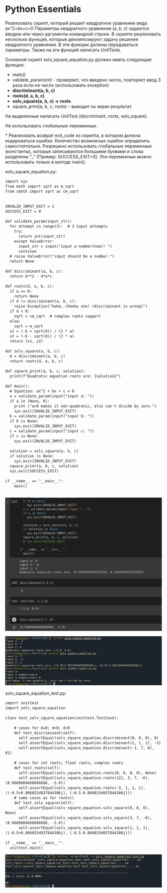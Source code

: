 # Python Essentials

Реализовать скрипт, который решает квадратное уравнение вида:
	ax^2+bx+c=0 
Параметры квадратного уравнения (𝑎, 𝑏, 𝑐) задаются вводом или через аргументы командной строки. В скрипте реализовать несколько функций, которые декомпозируют задачу решения квадратного уравнения. В эти функции должны передаваться параметры. Также на эти функций написать UnitTests.

Основной скрипт solv_square_equation.py должен иметь следующие функции:

* main()
* validate_param(int) - проверяет, что введено число, повторяет ввод 3 раза если не число (использовать exception)
* **discriminant(a, b, c)**
* **roots(d, a, b, c)**
* **solv_square(a, b, c) -> roots**
* square_print(a, b, c, roots) – выводит на экран результат
	
На выделенные написать UnitTest (discriminant, roots, solv_square).

Не использовать глобальные переменные.

\* Реализовать возврат exit_code из скрипта, в котором должна кодироваться ошибка. Количество возможных ошибок определить самостоятельно. Разрешено использовать глобальные переменные (константы), которые записываются большими буквами и слова разделены “_” (Пример: SUCCESS_EXIT=0). Эти переменные можно использовать только в методе main().

solv_square_equation.py:
```
import sys
from math import sqrt as m_sqrt
from cmath import sqrt as cm_sqrt


INVALID_INPUT_EXIT = 1
SUCCESS_EXIT = 0

def validate_param(input_str):
  for attempt in range(3):  # 3 input attempts
    try:
      return int(input_str)
    except ValueError:
      input_str = input("input a number(now)! ")
      continue
  # raise ValueError("input should be a number.")
  return None

def discriminant(a, b, c):
  return b**2 - 4*a*c

def roots(d, a, b, c):
  if a == 0:
    return None
  if d != discriminant(a, b, c):
    raise Exception("haha, cheeky one! (discriminant is wrong)")
  if d < 0: 
    sqrt = cm_sqrt  # complex roots support
  else: 
    sqrt = m_sqrt
  x1 = (-b + sqrt(d)) / (2 * a)
  x2 = (-b - sqrt(d)) / (2 * a)
  return (x1, x2)

def solv_square(a, b, c):
  d = discriminant(a, b, c)
  return roots(d, a, b, c)

def square_print(a, b, c, solution):
  print(f"Quadratic equation roots are: {solution}")

def main():
  # Equation: ax^2 + bx + c = 0
  a = validate_param(input("input a: "))
  if a in (None, 0):
    print ("a=0 makes it non-quadratic, also can't divide by zero.")
    sys.exit(INVALID_INPUT_EXIT)
  b = validate_param(input("input b: "))
  if b is None: 
    sys.exit(INVALID_INPUT_EXIT)
  c = validate_param(input("input c: "))
  if c is None: 
    sys.exit(INVALID_INPUT_EXIT)

  solution = solv_square(a, b, c)
  if solution is None:
    sys.exit(INVALID_INPUT_EXIT)
  square_print(a, b, c, solution)
  sys.exit(SUCCESS_EXIT)

if __name__ == "__main__":
	main()
	
```

![alt text](https://github.com/dkorchevskii/DevOps_online_Dnipro_2021Q4/blob/main/m8/task8.1/Screenshots/1.jpg?raw=true)

![alt text](https://github.com/dkorchevskii/DevOps_online_Dnipro_2021Q4/blob/main/m8/task8.1/Screenshots/2.jpg?raw=true)


solv_square_equation_test.py:

```
import unittest
import solv_square_equation

class test_solv_square_equation(unittest.TestCase):
	
	# cases for d=0; d<0; d>0
	def test_discriminant(self):
	  self.assertEqual(solv_square_equation.discriminant(0, 0, 0), 0)
	  self.assertEqual(solv_square_equation.discriminant(1, 1, 1), -3)
	  self.assertEqual(solv_square_equation.discriminant(-1, 7, 8), 81)
	
	# cases for int roots; float roots; complex roots
	def test_roots(self):
	  self.assertEqual(solv_square_equation.roots(0, 0, 0, 0), None)
	  self.assertEqual(solv_square_equation.roots(121, 3, 7, -6), (0.6666666666666666, -3.0))
	  self.assertEqual(solv_square_equation.roots(-3, 1, 1, 1), ((-0.5+0.8660254037844386j), (-0.5-0.8660254037844386j)))
	# same cases as for roots()
	def test_solv_square(self):
	  self.assertEqual(solv_square_equation.solv_square(0, 0, 0), None)
	  self.assertEqual(solv_square_equation.solv_square(3, 7, -6), (0.6666666666666666, -3.0))
	  self.assertEqual(solv_square_equation.solv_square(1, 1, 1), ((-0.5+0.8660254037844386j), (-0.5-0.8660254037844386j)))

if __name__ == "__main__":
  unittest.main()
```

![alt text](https://github.com/dkorchevskii/DevOps_online_Dnipro_2021Q4/blob/main/m8/task8.1/Screenshots/3.jpg?raw=true)

